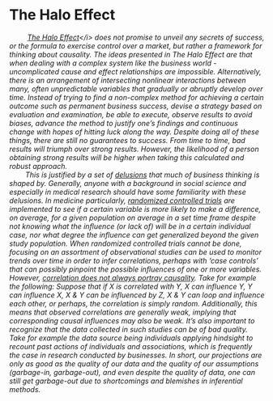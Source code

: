 # The Halo Effect

&nbsp; &nbsp; &nbsp; &nbsp; &nbsp;<i>[The Halo Effect](https://en.wikipedia.org/wiki/The_Halo_Effect_(business_book))</i> does not promise to unveil any secrets of success, or the formula to exercise control over a market, but rather a framework for thinking about causality. The ideas presented in <i>The Halo Effect</i> are that when dealing with a complex system like the business world - uncomplicated cause and effect relationships are impossible. Alternatively, there is an arrangement of intersecting nonlinear interactions between many, often unpredictable variables that gradually or abruptly develop over time. Instead of trying to find a non-complex method for achieving a certain outcome such as permanent business success, devise a strategy based on evaluation and examination, be able to execute, observe results to avoid biases, advance the method to justify one’s findings and continuous change with hopes of hitting luck along the way. Despite doing all of these things, there are still no guarantees to success. From time to time, bad results will triumph over strong results. However, the likelihood of a person obtaining strong results will be higher when taking this calculated and robust approach.
<br>&nbsp; &nbsp; &nbsp; &nbsp; This is justified by a set of [delusions](https://en.wikipedia.org/wiki/The_Halo_Effect_(business_book)#Nine_delusions) that much of business thinking is shaped by. Generally, anyone with a background in social science and especially in medical research should have some familiarity with these delusions. In medicine particularly, [randomized controlled trials](https://en.wikipedia.org/wiki/Randomized_controlled_trial) are implemented to see if a certain variable is more likely to make a difference, on average, for a given population on average in a set time frame despite not knowing what the influence (or lack of) will be in a certain individual case, nor what degree the influence can get generalized beyond the given study population. When randomized controlled trials cannot be done, focusing on an assortment of observational studies can be used to monitor trends over time in order to infer correlations, perhaps with ‘case controls’ that can possibly pinpoint the possible influences of one or more variables. However, [correlation does not always portray causality](https://en.wikipedia.org/wiki/Correlation_does_not_imply_causation). Take for example the following: Suppose that if X is correlated with Y, X can influence Y, Y can influence X, X & Y can be influenced by Z, X & Y can loop and influence each other, or perhaps, the correlation is simply random. Additionally, this means that observed correlations are generally weak, implying that corresponding causal influences may also be weak. It’s also important to recognize that the data collected in such studies can be of bad quality. Take for example the data source being individuals applying hindsight to recount past actions of individuals and associations, which is frequently the case in research conducted by businesses. In short, our projections are only as good as the quality of our data and the quality of our assumptions (garbage-in, garbage-out), and even despite the quality of data, one can still get garbage-out due to shortcomings and blemishes in inferential methods. 
